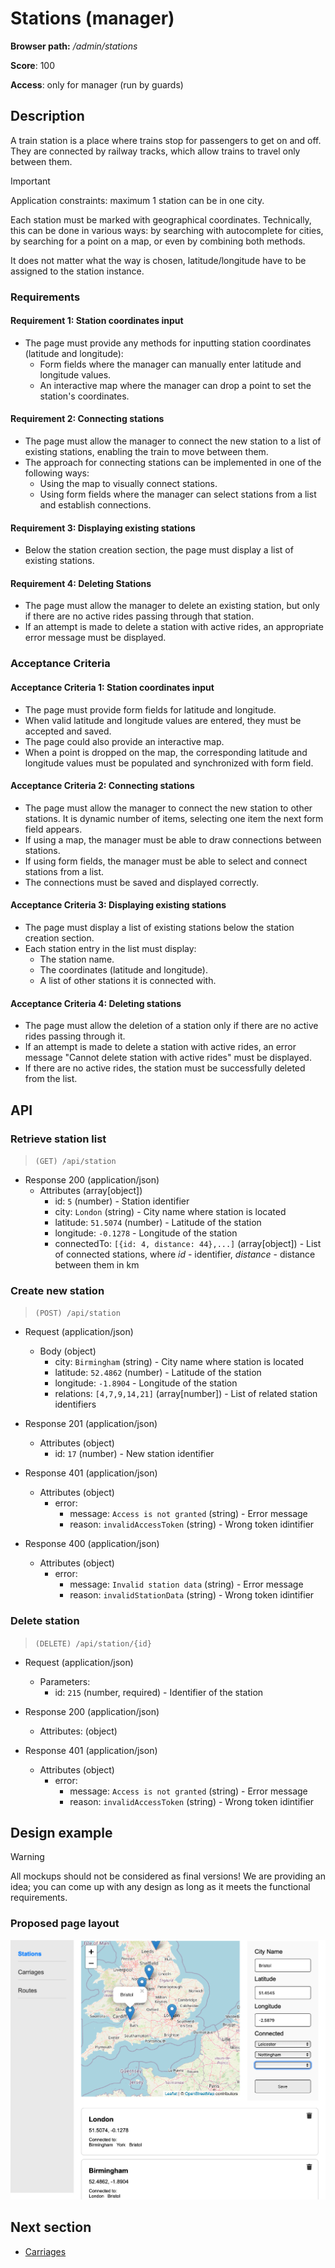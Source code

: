 # Stations (manager)

**Browser path:** _/admin/stations_

**Score**: 100

**Access**: only for manager (run by guards)

## Description

A train station is a place where trains stop for passengers to get on and off. They are connected by railway tracks, which allow trains to travel only between them.

> [!IMPORTANT]
> Application constraints: maximum 1 station can be in one city.

Each station must be marked with geographical coordinates. Technically, this can be done in various ways: by searching with autocomplete for cities, by searching for a point on a map, or even by combining both methods.

It does not matter what the way is chosen, latitude/longitude have to be assigned to the station instance.

### Requirements

#### Requirement 1: Station coordinates input

- The page must provide any methods for inputting station coordinates (latitude and longitude):
  - Form fields where the manager can manually enter latitude and longitude values.
  - An interactive map where the manager can drop a point to set the station's coordinates.

#### Requirement 2: Connecting stations

- The page must allow the manager to connect the new station to a list of existing stations, enabling the train to move between them.
- The approach for connecting stations can be implemented in one of the following ways:
  - Using the map to visually connect stations.
  - Using form fields where the manager can select stations from a list and establish connections.

#### Requirement 3: Displaying existing stations

- Below the station creation section, the page must display a list of existing stations.

#### Requirement 4: Deleting Stations

- The page must allow the manager to delete an existing station, but only if there are no active rides passing through that station.
- If an attempt is made to delete a station with active rides, an appropriate error message must be displayed.

### Acceptance Criteria

#### Acceptance Criteria 1: Station coordinates input

- The page must provide form fields for latitude and longitude.
- When valid latitude and longitude values are entered, they must be accepted and saved.
- The page could also provide an interactive map.
- When a point is dropped on the map, the corresponding latitude and longitude values must be populated and synchronized with form field.

#### Acceptance Criteria 2: Connecting stations

- The page must allow the manager to connect the new station to other stations. It is dynamic number of items, selecting one item the next form field appears.
- If using a map, the manager must be able to draw connections between stations.
- If using form fields, the manager must be able to select and connect stations from a list.
- The connections must be saved and displayed correctly.

#### Acceptance Criteria 3: Displaying existing stations

- The page must display a list of existing stations below the station creation section.
- Each station entry in the list must display:
  - The station name.
  - The coordinates (latitude and longitude).
  - A list of other stations it is connected with.

#### Acceptance Criteria 4: Deleting stations

- The page must allow the deletion of a station only if there are no active rides passing through it.
- If an attempt is made to delete a station with active rides, an error message "Cannot delete station with active rides" must be displayed.
- If there are no active rides, the station must be successfully deleted from the list.

## API

### Retrieve station list

> `(GET) /api/station`

- Response 200 (application/json)
  - Attributes (array[object])
    - id: `5` (number) - Station identifier
    - city: `London` (string) - City name where station is located
    - latitude: `51.5074` (number) - Latitude of the station
    - longitude: `-0.1278` - Longitude of the station
    - connectedTo: `[{id: 4, distance: 44},...]` (array[object]) - List of connected stations, where _id_ - identifier, _distance_ - distance between them in km

### Create new station

> `(POST) /api/station`

- Request (application/json)
  - Body (object)
    - city: `Birmingham` (string) - City name where station is located
    - latitude: `52.4862` (number) - Latitude of the station
    - longitude: `-1.8904` - Longitude of the station
    - relations: `[4,7,9,14,21]` (array[number]) - List of related station identifiers

- Response 201 (application/json)
  - Attributes (object)
    - id: `17` (number) - New station identifier

- Response 401 (application/json)
  - Attributes (object)
    - error:
      - message: `Access is not granted` (string) - Error message
      - reason: `invalidAccessToken` (string) - Wrong token idintifier

- Response 400 (application/json)
  - Attributes (object)
    - error:
      - message: `Invalid station data` (string) - Error message
      - reason: `invalidStationData` (string) - Wrong token idintifier

### Delete station

> `(DELETE) /api/station/{id}`

- Request (application/json)
  - Parameters:
    - id: `215` (number, required) - Identifier of the station

- Response 200 (application/json)
  - Attributes: (object)

- Response 401 (application/json)
  - Attributes (object)
    - error:
      - message: `Access is not granted` (string) - Error message
      - reason: `invalidAccessToken` (string) - Wrong token idintifier

## Design example

> [!WARNING]
> All mockups should not be considered as final versions! We are providing an idea; you can come up with any design as long as it meets the functional requirements.

### Proposed page layout

![Station page](../designs/stations/new_station.png)

## Next section

- [Carriages](./carriages.md)
